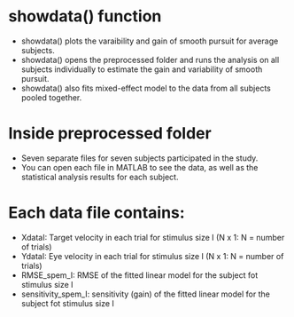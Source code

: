 
# showdata() function
- showdata() plots the varaibility and gain of smooth pursuit for average subjects.
- showdata() opens the preprocessed folder and runs the analysis on all subjects individually to estimate the gain and variability of smooth pursuit.
- showdata() also fits mixed-effect model to the data from all subjects pooled together.

# Inside preprocessed folder
- Seven separate files for seven subjects participated in the study.
- You can open each file in MATLAB to see the data, as well as the statistical analysis results for each subject. 
# Each data file contains:
- XdataI: Target velocity in each trial for stimulus size I (N x 1: N = number of trials)
- YdataI: Eye velocity in each trial for stimulus size I (N x 1: N = number of trials)
- RMSE_spem_I: RMSE of the fitted linear model for the subject fot stimulus size I
- sensitivity_spem_I: sensitivity (gain) of the fitted linear model for the subject fot stimulus size I


